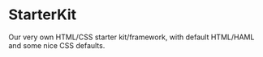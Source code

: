 StarterKit
==========

Our very own HTML/CSS starter kit/framework, with default HTML/HAML and some nice CSS defaults.